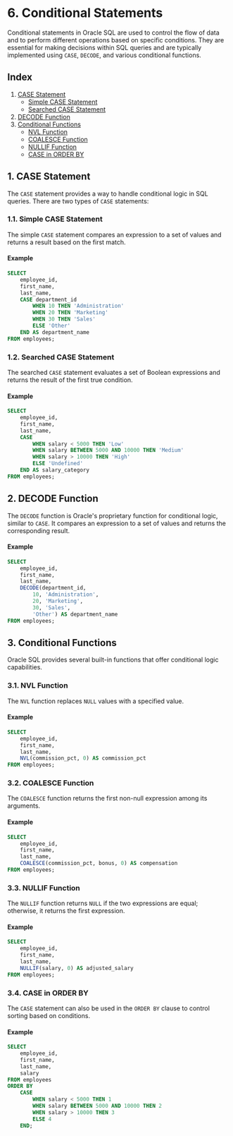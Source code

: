 # 6. Conditional Statements

Conditional statements in Oracle SQL are used to control the flow of data and to perform different operations based on specific conditions. They are essential for making decisions within SQL queries and are typically implemented using `CASE`, `DECODE`, and various conditional functions.

## Index

1. [CASE Statement](#1-case-statement)
    - [Simple CASE Statement](#11-simple-case-statement)
    - [Searched CASE Statement](#12-searched-case-statement)
2. [DECODE Function](#2-decode-function)
3. [Conditional Functions](#3-conditional-functions)
    - [NVL Function](#31-nvl-function)
    - [COALESCE Function](#32-coalesce-function)
    - [NULLIF Function](#33-nullif-function)
    - [CASE in ORDER BY](#34-case-in-order-by)

## 1. CASE Statement

The `CASE` statement provides a way to handle conditional logic in SQL queries. There are two types of `CASE` statements:

### 1.1. Simple CASE Statement

The simple `CASE` statement compares an expression to a set of values and returns a result based on the first match.

#### Example
```sql
SELECT 
    employee_id,
    first_name,
    last_name,
    CASE department_id
        WHEN 10 THEN 'Administration'
        WHEN 20 THEN 'Marketing'
        WHEN 30 THEN 'Sales'
        ELSE 'Other'
    END AS department_name
FROM employees;
```

### 1.2. Searched CASE Statement

The searched `CASE` statement evaluates a set of Boolean expressions and returns the result of the first true condition.

#### Example
```sql
SELECT 
    employee_id,
    first_name,
    last_name,
    CASE 
        WHEN salary < 5000 THEN 'Low'
        WHEN salary BETWEEN 5000 AND 10000 THEN 'Medium'
        WHEN salary > 10000 THEN 'High'
        ELSE 'Undefined'
    END AS salary_category
FROM employees;
```

## 2. DECODE Function

The `DECODE` function is Oracle's proprietary function for conditional logic, similar to `CASE`. It compares an expression to a set of values and returns the corresponding result.

#### Example
```sql
SELECT 
    employee_id,
    first_name,
    last_name,
    DECODE(department_id,
        10, 'Administration',
        20, 'Marketing',
        30, 'Sales',
        'Other') AS department_name
FROM employees;
```

## 3. Conditional Functions

Oracle SQL provides several built-in functions that offer conditional logic capabilities.

### 3.1. NVL Function

The `NVL` function replaces `NULL` values with a specified value.

#### Example
```sql
SELECT 
    employee_id,
    first_name,
    last_name,
    NVL(commission_pct, 0) AS commission_pct
FROM employees;
```

### 3.2. COALESCE Function

The `COALESCE` function returns the first non-null expression among its arguments.

#### Example
```sql
SELECT 
    employee_id,
    first_name,
    last_name,
    COALESCE(commission_pct, bonus, 0) AS compensation
FROM employees;
```

### 3.3. NULLIF Function

The `NULLIF` function returns `NULL` if the two expressions are equal; otherwise, it returns the first expression.

#### Example
```sql
SELECT 
    employee_id,
    first_name,
    last_name,
    NULLIF(salary, 0) AS adjusted_salary
FROM employees;
```

### 3.4. CASE in ORDER BY

The `CASE` statement can also be used in the `ORDER BY` clause to control sorting based on conditions.

#### Example
```sql
SELECT 
    employee_id,
    first_name,
    last_name,
    salary
FROM employees
ORDER BY 
    CASE 
        WHEN salary < 5000 THEN 1
        WHEN salary BETWEEN 5000 AND 10000 THEN 2
        WHEN salary > 10000 THEN 3
        ELSE 4
    END;
```


